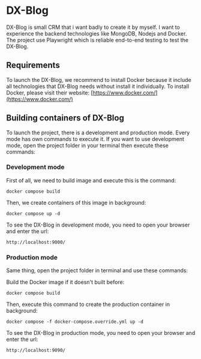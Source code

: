 # DX-Blog
DX-Blog is small CRM that i want badly to create it by myself. I want to experience the backend technologies like MongoDB, Nodejs and Docker. The project use Playwright which is reliable end-to-end testing to test the DX-Blog.

## Requirements
To launch the DX-Blog, we recommend to install Docker because it include all technologies that DX-Blog needs without install it individually.
To install Docker, please visit their website: [https://www.docker.com/](https://www.docker.com/)

## Building containers of DX-Blog
To launch the project, there is a development and production mode. Every mode has own commands to execute it.
If you want to use development mode, open the project folder in your terminal then execute these commands:

### Development mode
First of all, we need to build image and execute this is the command:
```Copy
docker compose build
```

Then, we create containers of this image in background:
```Copy
docker compose up -d
```

To see the DX-Blog in development mode, you need to open your browser and enter the url:
```Copy
http://localhost:9000/
```

### Production mode
Same thing, open the project folder in terminal and use these commands:

Build the Docker image if it doesn't built before:
```Copy
docker compose build
```

Then, execute this command to create the production container in background:
```Copy
docker compose -f docker-compose.override.yml up -d
```

To see the DX-Blog in production mode, you need to open your browser and enter the url:
```Copy
http://localhost:9090/
```
